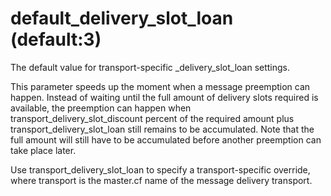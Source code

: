 # default_delivery_slot_loan (default:3) 


The default value for transport-specific _delivery_slot_loan
settings.



This parameter speeds up the moment when a message preemption can
happen. Instead of waiting until the full amount of delivery slots
required is available, the preemption can happen when
transport_delivery_slot_discount percent of the required amount
plus transport_delivery_slot_loan still remains to be accumulated.
Note that the full amount will still have to be accumulated before
another preemption can take place later.


 Use transport_delivery_slot_loan to specify a
transport-specific override, where transport is the master.cf
name of the message delivery transport.



